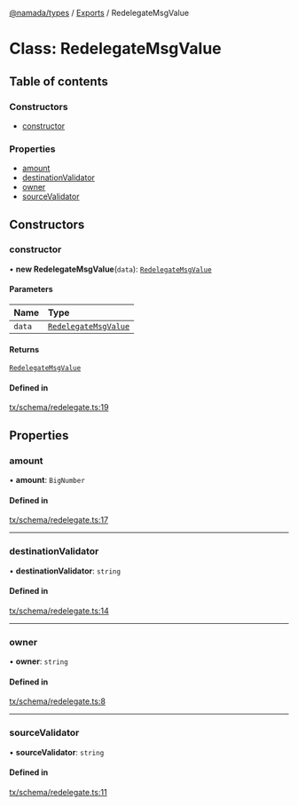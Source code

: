 [@namada/types](../README.md) / [Exports](../modules.md) / RedelegateMsgValue

# Class: RedelegateMsgValue

## Table of contents

### Constructors

- [constructor](RedelegateMsgValue.md#constructor)

### Properties

- [amount](RedelegateMsgValue.md#amount)
- [destinationValidator](RedelegateMsgValue.md#destinationvalidator)
- [owner](RedelegateMsgValue.md#owner)
- [sourceValidator](RedelegateMsgValue.md#sourcevalidator)

## Constructors

### constructor

• **new RedelegateMsgValue**(`data`): [`RedelegateMsgValue`](RedelegateMsgValue.md)

#### Parameters

| Name | Type |
| :------ | :------ |
| `data` | [`RedelegateMsgValue`](RedelegateMsgValue.md) |

#### Returns

[`RedelegateMsgValue`](RedelegateMsgValue.md)

#### Defined in

[tx/schema/redelegate.ts:19](https://github.com/anoma/namada-interface/blob/1d7305cb/packages/types/src/tx/schema/redelegate.ts#L19)

## Properties

### amount

• **amount**: `BigNumber`

#### Defined in

[tx/schema/redelegate.ts:17](https://github.com/anoma/namada-interface/blob/1d7305cb/packages/types/src/tx/schema/redelegate.ts#L17)

___

### destinationValidator

• **destinationValidator**: `string`

#### Defined in

[tx/schema/redelegate.ts:14](https://github.com/anoma/namada-interface/blob/1d7305cb/packages/types/src/tx/schema/redelegate.ts#L14)

___

### owner

• **owner**: `string`

#### Defined in

[tx/schema/redelegate.ts:8](https://github.com/anoma/namada-interface/blob/1d7305cb/packages/types/src/tx/schema/redelegate.ts#L8)

___

### sourceValidator

• **sourceValidator**: `string`

#### Defined in

[tx/schema/redelegate.ts:11](https://github.com/anoma/namada-interface/blob/1d7305cb/packages/types/src/tx/schema/redelegate.ts#L11)
